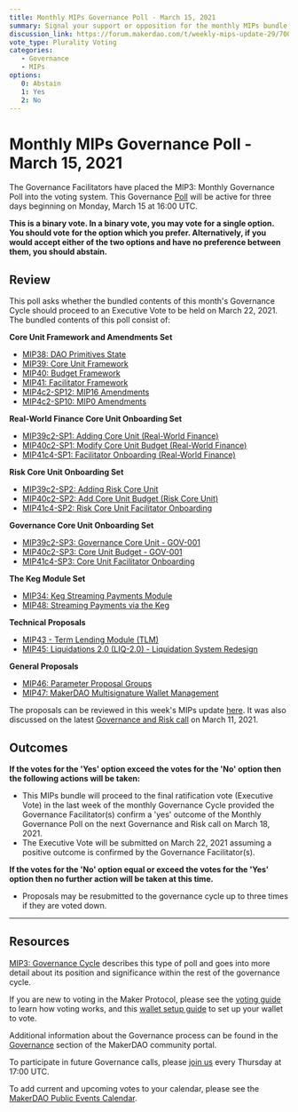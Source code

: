 ```yaml
---
title: Monthly MIPs Governance Poll - March 15, 2021
summary: Signal your support or opposition for the monthly MIPs bundle for March
discussion_link: https://forum.makerdao.com/t/weekly-mips-update-29/7000
vote_type: Plurality Voting
categories:
   - Governance
   - MIPs
options:
   0: Abstain
   1: Yes
   2: No
---
```

# Monthly MIPs Governance Poll - March 15, 2021

The Governance Facilitators have placed the MIP3: Monthly Governance Poll into the voting system. This Governance [Poll](https://community-development.makerdao.com/en/learn/governance/on-chain-gov) will be active for three days beginning on Monday, March 15 at 16:00 UTC.

**This is a binary vote. In a binary vote, you may vote for a single option. You should vote for the option which you prefer. Alternatively, if you would accept either of the two options and have no preference between them, you should abstain.**

## Review

This poll asks whether the bundled contents of this month's Governance Cycle should proceed to an Executive Vote to be held on March 22, 2021. The bundled contents of this poll consist of:

**Core Unit Framework and Amendments Set**

- [MIP38: DAO Primitives State](https://forum.makerdao.com/t/mip38-dao-primitives-state/6095)
- [MIP39: Core Unit Framework](https://forum.makerdao.com/t/mip39-core-unit-framework/6096)
- [MIP40: Budget Framework](https://forum.makerdao.com/t/mip40-budget-framework/6097)
- [MIP41: Facilitator Framework](https://forum.makerdao.com/t/mip41-facilitator-framework/6098)
- [MIP4c2-SP12: MIP16 Amendments](https://forum.makerdao.com/t/mip4c2-sp12-mip16-amendments/6101)
- [MIP4c2-SP10: MIP0 Amendments](https://forum.makerdao.com/t/mip4c2-sp10-mip0-amendments/6099)

**Real-World Finance Core Unit Onboarding Set**
- [MIP39c2-SP1: Adding Core Unit (Real-World Finance)](https://forum.makerdao.com/t/mip39c2-sp1-adding-core-unit-real-world-finance/6224)
- [MIP40c2-SP1: Modify Core Unit Budget (Real-World Finance)](https://forum.makerdao.com/t/mip40c2-sp1-modify-core-unit-budget-real-world-finance/6225)
- [MIP41c4-SP1: Facilitator Onboarding (Real-World Finance)](https://forum.makerdao.com/t/mip41c4-sp1-facilitator-onboarding-real-world-finance/6226)

**Risk Core Unit Onboarding Set**
- [MIP39c2-SP2: Adding Risk Core Unit](https://forum.makerdao.com/t/mip39c2-sp2-adding-risk-core-unit/6342)
- [MIP40c2-SP2: Add Core Unit Budget (Risk Core Unit)](https://forum.makerdao.com/t/mip40c2-sp2-add-core-unit-budget-risk-core-unit/6343)
- [MIP41c4-SP2: Risk Core Unit Facilitator Onboarding](https://forum.makerdao.com/t/mip41c4-sp2-risk-core-unit-facilitator-onboarding/6344)

**Governance Core Unit Onboarding Set**
- [MIP39c2-SP3: Governance Core Unit - GOV-001](https://forum.makerdao.com/t/mip39c2-sp3-governance-core-unit-gov-001/6348)
- [MIP40c2-SP3: Core Unit Budget - GOV-001](https://forum.makerdao.com/t/mip40c2-sp3-core-unit-budget-gov-001/6349)
- [MIP41c4-SP3: Core Unit Facilitator Onboarding](https://forum.makerdao.com/t/mip41c4-sp3-core-unit-facilitator-onboarding/6350)

**The Keg Module Set**
- [MIP34: Keg Streaming Payments Module](https://forum.makerdao.com/t/mip34-keg-streaming-payments-module/6013)
- [MIP48: Streaming Payments via the Keg](https://forum.makerdao.com/t/mip48-streaming-payments-via-the-keg/6340)

**Technical Proposals**
- [MIP43 - Term Lending Module (TLM)](https://forum.makerdao.com/t/mip43-term-lending-module-tlm/6153)
- [MIP45: Liquidations 2.0 (LIQ-2.0) - Liquidation System Redesign](https://forum.makerdao.com/t/mip45-liquidations-2-0-liq-2-0-liquidation-system-redesign/6352)

**General Proposals**
- [MIP46: Parameter Proposal Groups](https://forum.makerdao.com/t/mip46-parameter-proposal-groups/6341)
- [MIP47: MakerDAO Multisignature Wallet Management](https://forum.makerdao.com/t/mip47-makerdao-multisignature-wallet-management/6338)

The proposals can be reviewed in this week's MIPs update [here](https://forum.makerdao.com/t/weekly-mips-update-29/7000). It was also discussed on the latest [Governance and Risk call](https://forum.makerdao.com/t/agenda-discussion-scientific-governance-and-risk-132-thursday-march-11-17-00-utc/6859) on March 11, 2021.

## Outcomes

**If the votes for the 'Yes' option exceed the votes for the 'No' option then the following actions will be taken:**
* This MIPs bundle will proceed to the final ratification vote (Executive Vote) in the last week of the monthly Governance Cycle provided the Governance Facilitator(s) confirm a 'yes' outcome of the Monthly Governance Poll on the next Governance and Risk call on March 18, 2021.
* The Executive Vote will be submitted on March 22, 2021 assuming a positive outcome is confirmed by the Governance Facilitator(s).

**If the votes for the 'No' option equal or exceed the votes for the 'Yes' option then no further action will be taken at this time.**
* Proposals may be resubmitted to the governance cycle up to three times if they are voted down.
---

## Resources

[MIP3: Governance Cycle](https://github.com/makerdao/mips/blob/master/MIP3/mip3.md) describes this type of poll and goes into more detail about its position and significance within the rest of the governance cycle.

If you are new to voting in the Maker Protocol, please see the [voting guide](https://community-development.makerdao.com/en/learn/governance/how-voting-works/) to learn how voting works, and this [wallet setup guide](https://community-development.makerdao.com/en/learn/governance/voting-setup/) to set up your wallet to vote.

Additional information about the Governance process can be found in the [Governance](https://community-development.makerdao.com/en/learn/governance) section of the MakerDAO community portal.

To participate in future Governance calls, please [join us](https://github.com/makerdao/community/tree/master/governance/governance-and-risk-meetings) every Thursday at 17:00 UTC.

To add current and upcoming votes to your calendar, please see the [MakerDAO Public Events Calendar](https://calendar.google.com/calendar/embed?src=makerdao.com_3efhm2ghipksegl009ktniomdk%40group.calendar.google.com&ctz=UTC&mode=week&showCalendars=0&showPrint=0).
